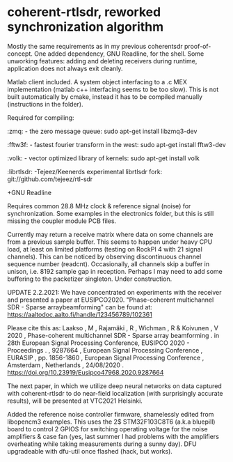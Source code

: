 # coherent-rtlsdr, reworked synchronization algorithm

Mostly the same requirements as in my previous coherentsdr proof-of-concept. One added dependency, GNU Readline, for the shell. Some unworking features: adding and deleting receivers during runtime, application does not always exit cleanly. 

Matlab client included. A system object interfacing to a .c MEX implementation (matlab c++ interfacing seems to be too slow). This is not built automatically by cmake, instead it has to be compiled manually (instructions in the folder).

Required for compiling:

:zmq: - the zero message queue:
	sudo apt-get install libzmq3-dev

:fftw3f: - fastest fourier transform in the west:
	sudo apt-get install fftw3-dev

:volk: - vector optimized library of kernels:
	sudo apt-get install volk
	
:librtlsdr: -Tejeez/Keenerds experimental librtlsdr fork:
	git://github.com/tejeez/rtl-sdr
	
+GNU Readline

Requires common 28.8 MHz clock & reference signal (noise) for synchronization. Some examples in the electronics folder, but this is still missing the coupler module PCB files.

Currently may return a receive matrix where data on some channels are from a previous sample buffer. This seems to happen under heavy CPU load, at least on limited platforms (testing on RockPI 4 with 21 signal channels). This can be noticed by observing discontinuous channel sequence number (readcnt). Occasionally, all channels skip a buffer in unison, i.e. 8192 sample gap in reception. Perhaps I may need to add some buffering to the packetizer singleton. Under construction.

UPDATE 2.2.2021: We have concentrated on experiments with the receiver and presented a paper at EUSIPCO2020. "Phase-coherent multichannel SDR - Sparse arraybeamforming" can be found at: https://aaltodoc.aalto.fi/handle/123456789/102361

Please cite this as: Laakso , M , Rajamäki , R , Wichman , R & Koivunen , V 2020 , Phase-coherent multichannel SDR - Sparse array beamforming . in 28th European Signal Processing Conference, EUSIPCO 2020 - Proceedings . , 9287664 , European Signal Processing Conference , EURASIP , pp. 1856-1860 , European Signal Processing Conference , Amsterdam , Netherlands , 24/08/2020 . https://doi.org/10.23919/Eusipco47968.2020.9287664

The next paper, in which we utilize deep neural networks on data captured with coherent-rtlsdr to do near-field localization (with surprisingly accurate results), will be presented at VTC2021 Helsinki.

Added the reference noise controller firmware, shamelessly edited from libopencm3 examples. This uses the 2$ STM32F103C8T6 (a.k.a bluepill) board to control 2 GPIOS for switching operating voltage for the noise amplifiers & case fan (yes, last summer I had problems with the amplifiers overheating while taking measurements during a sunny day). DFU upgradeable with dfu-util once flashed (hack, but works).

